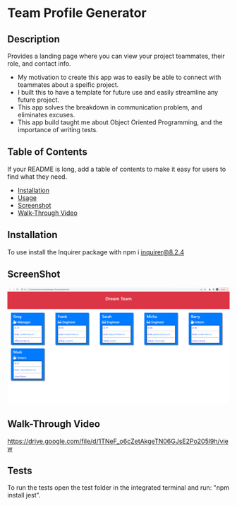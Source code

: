 # Team Profile Generator

## Description

Provides a landing page where you can view your project teammates, their role, and contact info.

- My motivation to create this app was to easily be able to connect with teammates about a speific project.
- I built this to have a template for future use and easily streamline any future project.
- This app solves the breakdown in communication problem, and eliminates excuses.
- This app build taught me about Object Oriented Programming, and the importance of writing tests.

## Table of Contents 

If your README is long, add a table of contents to make it easy for users to find what they need.

- [Installation](#installation)
- [Usage](#usage)
- [Screenshot](#screenshot)
- [Walk-Through Video](#walk-through-video)


## Installation

To use install the Inquirer package with
    npm i inquirer@8.2.4


## ScreenShot

![Screenshot](assets/screenshot.png)
    
## Walk-Through Video

https://drive.google.com/file/d/1TNeF_o6cZetAkgeTN06GJsE2Po205l9h/view

## Tests

To run the tests open the test folder in the integrated terminal and run: "npm install jest".